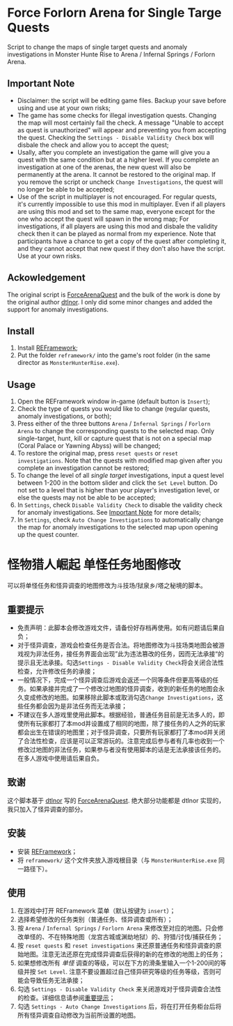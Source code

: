 # Force Forlorn Arena for Single Targe Quests

Script to change the maps of single target quests and anomaly investigations in Monster Hunte Rise to Arena / Infernal Springs / Forlorn Arena.

## Important Note

- Disclaimer: the script will be editing game files. Backup your save before using and use at your own risks;
- The game has some checks for illegal investigation quests. Changing the map will most certainly fail the check. A message "Unable to accept as quest is unauthorized" will appear and preventing you from accepting the quest. Checking the `Settings - Disable Validity Check` box will disbale the check and allow you to accept the quest;
- Usally, after you complete an investigation the game will give you a quest with the same condition but at a higher level. If you complete an investigation at one of the arenas, the new quest will also be permanently at the arena. It cannot be restored to the original map. If you remove the script or uncheck `Change Investigations`, the quest will no longer be able to be accepted;
- Use of the script in multiplayer is not encouraged. For regular quests, it's currently impossible to use this mod in multiplayer. Even if all players are using this mod and set to the same map, everyone except for the one who accept the quest will spawn in the wrong map; For investigations, if all players are using this mod and disbale the validity check then it can be played as normal from my experience. Note that participants have a chance to get a copy of the quest after completing it, and they cannot accept that new quest if they don't also have the script. Use at your own risks.

## Ackowledgement

The original script is [ForceArenaQuest](https://www.nexusmods.com/monsterhunterrise/mods/265) and the bulk of the work is done by the original author [dtlnor](https://github.com/dtlnor). I only did some minor changes and added the support for anomaly investigations.

## Install

1. Install [REFramework](https://www.nexusmods.com/monsterhunterrise/mods/26); 
2. Put the folder `reframework/` into the game's root folder (in the same director as `MonsterHunterRise.exe`).

## Usage

1. Open the REFramework window in-game (default button is `Insert`);
2. Check the type of quests you would like to change (regular quests, anomaly investigations, or both);
3. Press either of the three buttons `Arena` / `Infernal Springs` / `Forlorn Arena` to change the corresponding quests to the selected map. Only single-target, hunt, kill or capture quest that is not on a special map (Coral Palace or Yawning Abyss) will be changed;
4. To restore the original map, press `reset quests` or `reset investigations`. Note that the quests with modified map given after you complete an investigation cannot be restored;
5. To change the level of all _single target_ investigations, input a quest level between 1-200 in the bottom slider and click the `Set Level` button. Do not set to a level that is higher than your player's investigation level, or else the quests may not be able to be accepted;
6. In `Settings`, check `Disable Validity Check` to disable the validity check for anomaly investigations. See [Important Note](#important-note) for more details;
7. In `Settings`, check `Auto Change Investigations` to automatically change the map for anomaly investigations to the selected map upon opening up the quest counter.

# 怪物猎人崛起 单怪任务地图修改

可以将单怪任务和怪异调查的地图修改为斗技场/狱泉乡/塔之秘境的脚本。

## 重要提示

- 免责声明：此脚本会修改游戏文件，请备份好存档再使用。如有问题请后果自负；
- 对于怪异调查，游戏会检查任务是否合法。将地图修改为斗技场类地图会被游戏视为非法任务，接任务界面会出现”此为违法篡改的任务，因而无法承接“的提示且无法承接。勾选`Settings - Disable Validity Check`将会关闭合法性检查，允许修改任务的承接；
- 一般情况下，完成一个怪异调查后游戏会返还一个同等条件但更高等级的任务。如果承接并完成了一个修改过地图的怪异调查，收到的新任务的地图会永久变成修改的地图。如果移除此脚本或取消勾选`Change Investigations`，这些任务都会因为是非法任务而无法承接；
- 不建议在多人游戏里使用此脚本。根据经验，普通任务目前是无法多人的，即使所有玩家都打了本mod并设置成了相同的地图，除了接任务的人之外的玩家都会出生在错误的地图里；对于怪异调查，只要所有玩家都打了本mod并关闭了合法性检查，应该是可以正常游玩的。注意完成后参与者有几率也收到一个修改过地图的非法任务，如果参与者没有使用脚本的话是无法承接该任务的。在多人游戏中使用请后果自负。

## 致谢

这个脚本基于 [dtlnor](https://github.com/dtlnor) 写的 [ForceArenaQuest](https://www.nexusmods.com/monsterhunterrise/mods/265). 绝大部分功能都是 dtlnor 实现的，我只加入了怪异调查的部分。

## 安装

- 安装 [REFramework](https://www.nexusmods.com/monsterhunterrise/mods/26)；
- 将 `reframework/` 这个文件夹放入游戏根目录（与 `MonsterHunterRise.exe` 同一路径下）。

## 使用

1. 在游戏中打开 REFramework 菜单（默认按键为 `insert`）；
2. 选择希望修改的任务类别（普通任务、怪异调查或所有）；
3. 按 `Arena` / `Infernal Springs` / `Forlorn Arena` 来修改至对应的地图。只会修改单怪的、不在特殊地图（龙宫古城或渊劫地狱）的、狩猎/讨伐/捕获任务；
4. 按 `reset quests` 和 `reset investigations` 来还原普通任务和怪异调查的原始地图。注意无法还原在完成怪异调查后获得的新的在修改的地图上的任务；
5. 如果想修改所有 _单怪_ 调查的等级，可以在下方的滑条里输入一个1-200间的等级并按 `Set Level`. 注意不要设置超过自己怪异研究等级的任务等级，否则可能会导致任务无法承接；
6. 勾选 `Settings - Disable Validity Check` 来关闭游戏对于怪异调查合法性的检查。详细信息请参阅[重要提示](#重要提示)；
7. 勾选 `Settings - Auto Change Investigations` 后，将在打开任务柜台后将所有怪异调查自动修改为当前所设置的地图。
